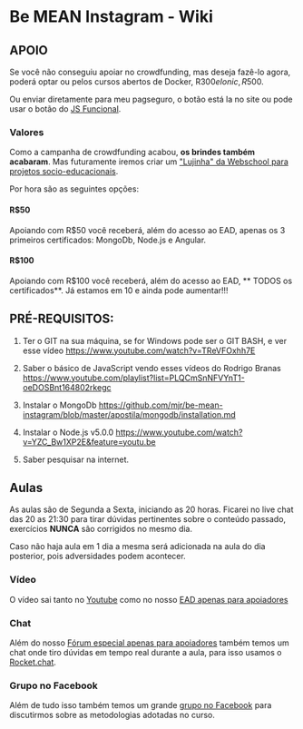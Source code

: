 # Be MEAN Instagram - Wiki

## APOIO

Se você não conseguiu apoiar no crowdfunding, mas deseja fazê-lo agora, poderá optar ou pelos cursos abertos de Docker, R$300 e Ionic, R$500. 

Ou enviar diretamente para meu pagseguro, o botão está la no site ou pode usar o botão do [JS Funcional](http://webschool.io/jsfuncional/).

### Valores

Como a campanha de crowdfunding acabou, **os brindes também acabaram**. Mas futuramente iremos criar um ["Lujinha" da Webschool para projetos socio-educacionais](http://nomadev.com.br/webschool-io-lujinha-para-projetos-socio-educacionais/). 

Por hora são as seguintes opções:

#### R$50

Apoiando com R$50 você receberá, além do acesso ao EAD, apenas os 3 primeiros certificados: MongoDb, Node.js e Angular. 

#### R$100

Apoiando com R$100 você receberá, além do acesso ao EAD, ** TODOS os certificados**. Já estamos em 10 e ainda pode aumentar!!!

## PRÉ-REQUISITOS:

1) Ter o GIT na sua máquina, se for Windows pode ser o GIT BASH, e ver esse vídeo https://www.youtube.com/watch?v=TReVFOxhh7E 

2) Saber o básico de JavaScript vendo esses vídeos do Rodrigo Branas https://www.youtube.com/playlist?list=PLQCmSnNFVYnT1-oeDOSBnt164802rkegc

3) Instalar o MongoDb https://github.com/mjr/be-mean-instagram/blob/master/apostila/mongodb/installation.md

4) Instalar o Node.js v5.0.0 https://www.youtube.com/watch?v=YZC_Bw1XP2E&feature=youtu.be

5) Saber pesquisar na internet.

## Aulas

As aulas são de Segunda a Sexta, iniciando as 20 horas. Ficarei no live chat das 20 as 21:30 para tirar dúvidas pertinentes sobre o conteúdo passado, exercícios **NUNCA** são corrigidos no mesmo dia.

Caso não haja aula em 1 dia a mesma será adicionada na aula do dia posterior, pois adversidades podem acontecer.

### Vídeo

O vídeo sai tanto no [Youtube](https://www.youtube.com/playlist?list=PL77JVjKTJT2jyVllJeO3TZV9D5cfSvSjR) como no nosso [EAD apenas para apoiadores](http://aprenda.dagora.net/)

### Chat

Além do nosso [Fórum especial apenas para apoiadores](http://aprenda.dagora.net/) também temos um chat onde tiro dúvidas em tempo real durante a aula, para isso usamos o [Rocket.chat](http://be-mean.rocket.chat/).

### Grupo no Facebook

Além de tudo isso também temos um grande [grupo no Facebook](https://www.facebook.com/groups/workshop.be.mean/) para discutirmos sobre as metodologias adotadas no curso.

